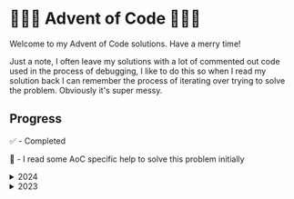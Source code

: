# 🎄🎅🎁 Advent of Code 🎄🎅🎁
Welcome to my Advent of Code solutions. Have a merry time!

Just a note, I often leave my solutions with a lot of commented out code used in the process of debugging, I like to do this so when I read my solution back I can remember the process of iterating over trying to solve the problem. Obviously it's super messy.

## Progress
✅ - Completed

🤔 - I read some AoC specific help to solve this problem initially

<details>
<summary>2024</summary>

| Day      | Part 1 | Part 2 |
|----------|--------|--------|
| Day 1    |    ✅    |     ✅   |
| Day 2    |    ✅    |      ✅  |
| Day 3    |    ✅    |   ✅     |
| Day 4    |   ✅     |   ✅     |
| Day 5    |   ✅     |    ✅🤔    |
| Day 6    |     ✅  |    ✅🤔    |
| Day 7    |     ✅   |   ✅     |
| Day 8    |    ✅     |     ✅    |
| Day 9    |   ✅     |   ✅     |
| Day 10   |        |        |
| Day 11   |        |        |
| Day 12   |        |        |
| Day 13   |        |        |
| Day 14   |        |        |
| Day 15   |        |        |
| Day 16   |        |        |
| Day 17   |        |        |
| Day 18   |        |        |
| Day 19   |        |        |
| Day 20   |        |        |
| Day 21   |        |        |
| Day 22   |        |        |
| Day 23   |        |        |
| Day 24   |        |        |
| Day 25   |        |        |

</details>

<details>
<summary>2023</summary>

| Day      | Part 1 | Part 2 |
|----------|--------|--------|
| Day 1    |    ✅    |     ✅   |
| Day 2    |    ✅    |      ✅  |
| Day 3    |    ✅    |   ✅     |
| Day 4    |   ✅     |   ✅     |
| Day 5    |   ✅     |    ✅🤔    |
| Day 6    |   ✅    |    ✅    |
| Day 7    |   ✅     |    ✅    |
| Day 8    |    ✅    |    ✅🤔    |
| Day 9    |    ✅    |    ✅    |
| Day 10   |        |        |
| Day 11   |        |        |
| Day 12   |        |        |
| Day 13   |        |        |
| Day 14   |        |        |
| Day 15   |        |        |
| Day 16   |        |        |
| Day 17   |        |        |
| Day 18   |        |        |
| Day 19   |        |        |
| Day 20   |        |        |
| Day 21   |        |        |
| Day 22   |        |        |
| Day 23   |        |        |
| Day 24   |        |        |
| Day 25   |        |        |

</details>
